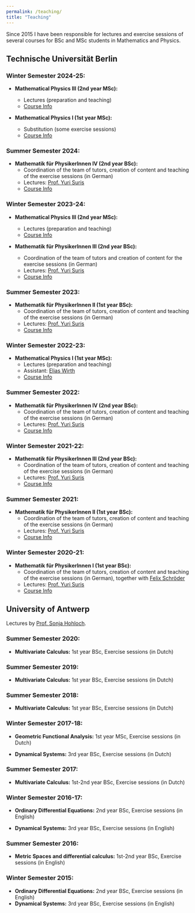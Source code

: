 ```yaml
---
permalink: /teaching/
title: "Teaching"
---
```


Since 2015 I have been responsible for lectures and exercise sessions of several courses for BSc and MSc students in Mathematics and Physics.



## Technische Universität Berlin

### Winter Semester 2024-25:

* **Mathematical Physics III (2nd year MSc):**
  * Lectures (preparation and teaching)
  * [Course Info](https://isis.tu-berlin.de/course/view.php?id=39890)

* **Mathematical Physics I (1st year MSc):**
  * Substitution (some exercise sessions)
  * [Course Info](https://isis.tu-berlin.de/course/view.php?id=39556)

### Summer Semester 2024:

* **Mathematik für PhysikerInnen IV (2nd year BSc):**
  * Coordination of the team of tutors, creation of content and teaching of the exercise sessions (in German)
  * Lectures: [Prof. Yuri Suris](http://page.math.tu-berlin.de/~suris/)
  * [Course Info](https://isis.tu-berlin.de/course/view.php?id=37639)

### Winter Semester 2023-24:

* **Mathematical Physics III (2nd year MSc):**
  * Lectures (preparation and teaching)
  * [Course Info](https://isis.tu-berlin.de/course/view.php?id=35832)

* **Mathematik für PhysikerInnen III (2nd year BSc):**
  * Coordination of the team of tutors and creation of content for the exercise sessions (in German)
  * Lectures: [Prof. Yuri Suris](http://page.math.tu-berlin.de/~suris/)
  * [Course Info](https://isis.tu-berlin.de/course/view.php?id=35686)

### Summer Semester 2023:

* **Mathematik für PhysikerInnen II (1st year BSc):**
  * Coordination of the team of tutors, creation of content and teaching of the exercise sessions (in German)
  * Lectures: [Prof. Yuri Suris](http://page.math.tu-berlin.de/~suris/)
  * [Course Info](https://isis.tu-berlin.de/course/view.php?id=33604)

### Winter Semester 2022-23:

* **Mathematical Physics I (1st year MSc):**
  * Lectures (preparation and teaching)
  * Assistant: [Elias Wirth](https://www.wirthelias.com/)
  * [Course Info](https://isis.tu-berlin.de/course/view.php?id=31720)

### Summer Semester 2022:

* **Mathematik für PhysikerInnen IV (2nd year BSc):**
  * Coordination of the team of tutors, creation of content and teaching of the exercise sessions (in German)
  * Lectures: [Prof. Yuri Suris](http://page.math.tu-berlin.de/~suris/)
  * [Course Info](https://isis.tu-berlin.de/course/view.php?id=28786)

### Winter Semester 2021-22:

* **Mathematik für PhysikerInnen III (2nd year BSc):**
  * Coordination of the team of tutors, creation of content and teaching of the exercise sessions (in German)
  * Lectures: [Prof. Yuri Suris](http://page.math.tu-berlin.de/~suris/)
  * [Course Info](https://isis.tu-berlin.de/course/view.php?id=26618)

### Summer Semester 2021:

* **Mathematik für PhysikerInnen II (1st year BSc):**
  * Coordination of the team of tutors, creation of content and teaching of the exercise sessions (in German)
  * Lectures: [Prof. Yuri Suris](http://page.math.tu-berlin.de/~suris/)
  * [Course Info](https://isis.tu-berlin.de/course/view.php?id=24244)

### Winter Semester 2020-21:

* **Mathematik für PhysikerInnen I (1st year BSc):**
  * Coordination of the team of tutors, creation of content and teaching of the exercise sessions (in German), together with [Felix Schröder](http://page.math.tu-berlin.de/~fschroed/)
  * Lectures: [Prof. Yuri Suris](http://page.math.tu-berlin.de/~suris/)
  * [Course Info](https://isis.tu-berlin.de/course/view.php?id=22229)



## University of Antwerp

Lectures by [Prof. Sonja Hohloch](https://www.uantwerpen.be/en/staff/sonja-hohloch/).

### Summer Semester 2020:

* **Multivariate Calculus:** 1st year BSc, Exercise sessions (in Dutch)

### Summer Semester 2019:

* **Multivariate Calculus:** 1st year BSc, Exercise sessions (in Dutch)

### Summer Semester 2018:

* **Multivariate Calculus:** 1st year BSc, Exercise sessions (in Dutch)

### Winter Semester 2017-18:

* **Geometric Functional Analysis:** 1st year MSc, Exercise sessions (in Dutch)

* **Dynamical Systems:** 3rd year BSc, Exercise sessions (in Dutch)

### Summer Semester 2017:

* **Multivariate Calculus:** 1st-2nd year BSc, Exercise sessions (in Dutch)

### Winter Semester 2016-17:

* **Ordinary Differential Equations:** 2nd year BSc, Exercise sessions (in English)

* **Dynamical Systems:** 3rd year BSc, Exercise sessions (in English)

### Summer Semester 2016:

* **Metric Spaces and differential calculus:** 1st-2nd year BSc, Exercise sessions (in English)

### Winter Semester 2015:

* **Ordinary Differential Equations:** 2nd year BSc, Exercise sessions (in English)
* **Dynamical Systems:** 3rd year BSc, Exercise sessions (in English)

